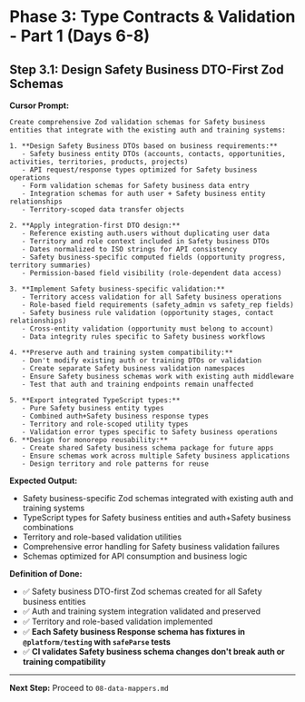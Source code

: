 # Phase 3: Type Contracts & Validation - Part 1 (Days 6-8)

## Step 3.1: Design Safety Business DTO-First Zod Schemas

**Cursor Prompt:**

```
Create comprehensive Zod validation schemas for Safety business entities that integrate with the existing auth and training systems:

1. **Design Safety Business DTOs based on business requirements:**
   - Safety business entity DTOs (accounts, contacts, opportunities, activities, territories, products, projects)
   - API request/response types optimized for Safety business operations
   - Form validation schemas for Safety business data entry
   - Integration schemas for auth user + Safety business entity relationships
   - Territory-scoped data transfer objects

2. **Apply integration-first DTO design:**
   - Reference existing auth.users without duplicating user data
   - Territory and role context included in Safety business DTOs
   - Dates normalized to ISO strings for API consistency  
   - Safety business-specific computed fields (opportunity progress, territory summaries)
   - Permission-based field visibility (role-dependent data access)

3. **Implement Safety business-specific validation:**
   - Territory access validation for all Safety business operations
   - Role-based field requirements (safety_admin vs safety_rep fields)
   - Safety business rule validation (opportunity stages, contact relationships)
   - Cross-entity validation (opportunity must belong to account)
   - Data integrity rules specific to Safety business workflows

4. **Preserve auth and training system compatibility:**
   - Don't modify existing auth or training DTOs or validation
   - Create separate Safety business validation namespaces
   - Ensure Safety business schemas work with existing auth middleware
   - Test that auth and training endpoints remain unaffected

5. **Export integrated TypeScript types:**
   - Pure Safety business entity types
   - Combined auth+Safety business response types
   - Territory and role-scoped utility types
   - Validation error types specific to Safety business operations
6. **Design for monorepo reusability:**
   - Create shared Safety business schema package for future apps
   - Ensure schemas work across multiple Safety business applications
   - Design territory and role patterns for reuse
```

**Expected Output:**

- Safety business-specific Zod schemas integrated with existing auth and training systems
- TypeScript types for Safety business entities and auth+Safety business combinations
- Territory and role-based validation utilities
- Comprehensive error handling for Safety business validation failures
- Schemas optimized for API consumption and business logic

**Definition of Done:**

- ✅ Safety business DTO-first Zod schemas created for all Safety business entities
- ✅ Auth and training system integration validated and preserved
- ✅ Territory and role-based validation implemented
- ✅ **Each Safety business Response schema has fixtures in `@platform/testing` with `safeParse` tests**
- ✅ **CI validates Safety business schema changes don't break auth or training compatibility**

---

**Next Step:** Proceed to `08-data-mappers.md`